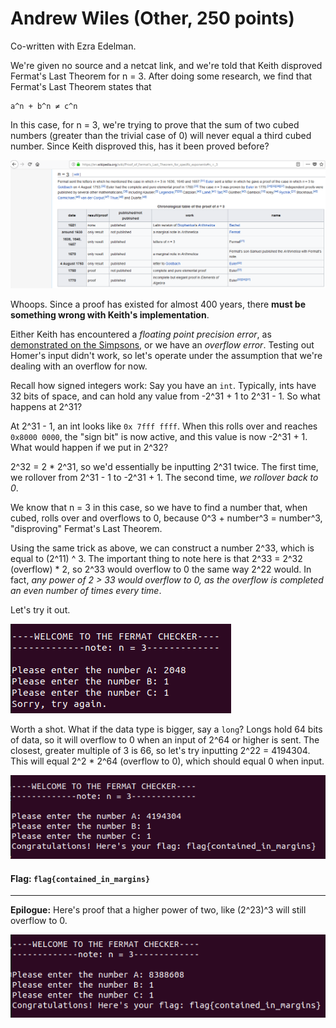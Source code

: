 # Andrew Wiles (Other, 250 points)

Co-written with Ezra Edelman.

We're given no source and a netcat link, and we're told that Keith disproved Fermat's Last Theorem for n = 3. After doing some research, we find that Fermat's Last Theorem states that

```
a^n + b^n ≠ c^n
```

In this case, for n = 3, we're trying to prove that the sum of two cubed numbers (greater than the trivial case of 0) will never equal a third cubed number. Since Keith disproved this, has it been proved before?

![images/wp.png](images/wp.png)

Whoops. Since a proof has existed for almost 400 years, there **must be something wrong with Keith's implementation**.

Either Keith has encountered a *floating point precision error*, as [demonstrated on the Simpsons](https://www.npr.org/sections/krulwich/2014/05/08/310818693/did-homer-simpson-actually-solve-fermat-s-last-theorem-take-a-look), or we have an *overflow error*. Testing out Homer's input didn't work, so let's operate under the assumption that we're dealing with an overflow for now. 

Recall how signed integers work: Say you have an `int`. Typically, ints have 32 bits of space, and can hold any value from -2^31 + 1 to 2^31 - 1. So what happens at 2^31? 

At 2^31 - 1, an int looks like `0x 7fff ffff`. When this rolls over and reaches `0x8000 0000`, the "sign bit" is now active, and this value is now -2^31 + 1. What would happen if we put in 2^32?

2^32 = 2 * 2^31, so we'd essentially be inputting 2^31 twice. The first time, we rollover from 2^31 - 1 to -2^31 + 1. The second time, *we rollover back to 0*.

We know that n = 3 in this case, so we have to find a number that, when cubed, rolls over and overflows to 0, because 0^3 + number^3 = number^3, "disproving" Fermat's Last Theorem.

Using the same trick as above, we can construct a number 2^33, which is equal to (2^11) ^ 3. The important thing to note here is that 2^33 = 2^32 (overflow) * 2, so 2^33 would overflow to 0 the same way 2^22 would. In fact, *any power of 2 > 33 would overflow to 0, as the overflow is completed an even number of times every time*.

Let's try it out.

![images/term1.png](images/term1.png)

Worth a shot. What if the data type is bigger, say a `long`? Longs hold 64 bits of data, so it will overflow to 0 when an input of 2^64 or higher is sent. The closest, greater multiple of 3 is 66, so let's try inputting 2^22 = 4194304. This will equal 2^2 * 2^64 (overflow to 0), which should equal 0 when input.

![images/sol.png](images/sol.png)

#### Flag: `flag{contained_in_margins}`

------

**Epilogue:** Here's proof that a higher power of two, like (2^23)^3 will still overflow to 0.

![images/epi.png](images/epi.png)